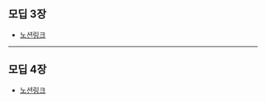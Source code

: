 ## 모딥 3장
- [노션링크](https://blush-keyboard-65d.notion.site/3-85ace7d433b64fb998f3a90df4e7797d?pvs=4)
 ----  
## 모딥 4장
- [노션링크](https://blush-keyboard-65d.notion.site/4-3b1adf96ef3d434d9a0f3bcc9a079d4c?pvs=4)
  
